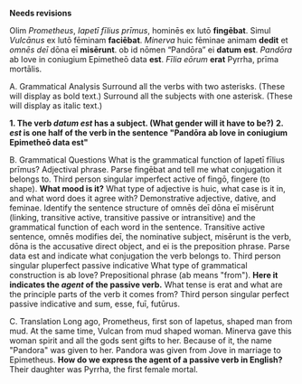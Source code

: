 **Needs revisions**


Olim *Prometheus*, *Iapetī* *fīlius* *prīmus*, hominēs ex lutō **fingēbat**. Simul *Vulcānus* ex lutō fēminam **faciēbat**. *Minerva* huic fēminae animam **dedit** et *omnēs* *deī* dōna eī **misērunt**. ob id nōmen “Pandōra” ei **datum** **est**. *Pandōra* ab Iove in coniugium Epimetheō data **est**. *Fīlia* *eōrum* **erat** Pyrrha, prīma mortālis.

A. Grammatical Analysis
Surround all the verbs with two asterisks. (These will display as bold text.) Surround all the subjects with one asterisk. (These will display as italic text.)

**1.  The verb *datum est* has a subject.  (What gender will it have to be?)**
**2. *est* is one half of the verb in the sentence "Pandōra ab Iove in coniugium Epimetheō data est"**

B. Grammatical Questions
What is the grammatical function of Iapetī fīlius prīmus? Adjectival phrase.
Parse fingēbat and tell me what conjugation it belongs to. Third person singular imperfect active of fingō, fingere (to shape). **What mood is it?**
What type of adjective is huic, what case is it in, and what word does it agree with? Demonstrative adjective, dative, and feminae.
Identify the sentence structure of omnēs deī dōna eī misērunt (linking, transitive active, transitive passive or intransitive) and the grammatical function of each word in the sentence. Transitive active sentence, omnēs modifies deī, the nominative subject, misērunt is the verb, dōna is the accusative direct object, and ei is the preposition phrase.
Parse data est and indicate what conjugation the verb belongs to. Third person singular pluperfect passive indicative
What type of grammatical construction is ab Iove? Prepositional phrase (ab means "from"). **Here it indicates the *agent* of the passive verb.**
What tense is erat and what are the principle parts of the verb it comes from? Third person singular perfect passive indicative and sum, esse, fuī, futūrus.

C. Translation
Long ago, Prometheus, first son of Iapetus, shaped man from mud. At the same time, Vulcan from mud shaped woman. Minerva gave this woman spirit and all the gods sent gifts to her. Because of it, the name "Pandora" was given to her. Pandora was given from Jove in marriage to Epimetheus.  **How do we express the agent of a passive verb in English?**
Their daughter was Pyrrha, the first female mortal.
